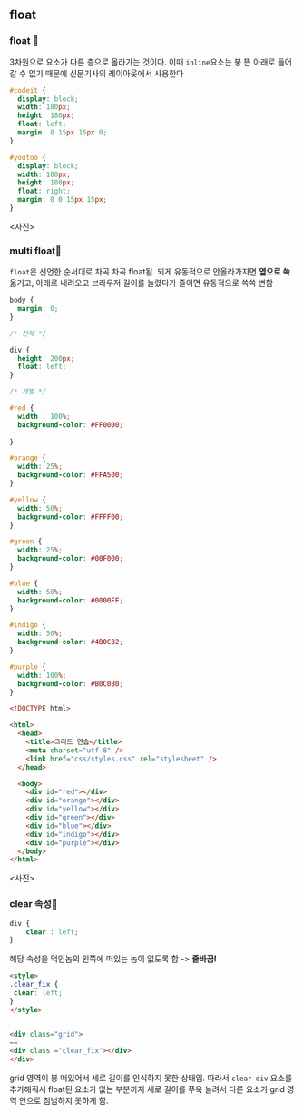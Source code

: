 ## float

### float 🚗
3차원으로 요소가 다른 층으로 올라가는 것이다. 
이때 `inline`요소는 붕 뜬 아래로 들어갈 수 없기 때문에 신문기사의 레이아웃에서 사용한다
```css
#codeit {
  display: block;
  width: 180px;
  height: 180px;
  float: left;
  margin: 0 15px 15px 0;
}

#youtoo {
  display: block;
  width: 180px;
  height: 180px;
  float: right;
  margin: 0 0 15px 15px;
}
```

<사진>


### multi float🚕

`float`은 선언한 순서대로 차곡  차곡 float됨.
되게 유동적으로 안올라가지면 **옆으로 쓱** 옮기고, 아래로 내려오고 브라우저 길이를 늘렸다가 줄이면 유동적으로 쓱쓱 변함

```css
body {
  margin: 0;
}

/* 전체 */

div {
  height: 200px;
  float: left;
}

/* 개별 */

#red {
  width : 100%;
  background-color: #FF0000;
  
}

#orange {
  width: 25%;
  background-color: #FFA500;
}

#yellow {
  width: 50%;
  background-color: #FFFF00;
}

#green {
  width: 25%;
  background-color: #00F000;
}

#blue {
  width: 50%;
  background-color: #0000FF;
}

#indigo {
  width: 50%;
  background-color: #4B0C82;
}

#purple {
  width: 100%;
  background-color: #B0C0B0;
}
```
```html
<!DOCTYPE html>

<html>
  <head>
    <title>그리드 연습</title>
    <meta charset="utf-8" />
    <link href="css/styles.css" rel="stylesheet" />
  </head>

  <body>
    <div id="red"></div>
    <div id="orange"></div>
    <div id="yellow"></div>
    <div id="green"></div>
    <div id="blue"></div>
    <div id="indigo"></div>
    <div id="purple"></div>
  </body>
</html>
```
<사진>

### clear 속성🚙
```css
div {
	clear : left;
}
```

해당 속성을 먹인놈의 왼쪽에 떠있는 놈이 없도록 함 ->  **줄바꿈!**
```html
<style>
.clear_fix {
 clear: left;
}
</style>


<div class="grid">
~~
<div class ="clear_fix"></div>
</div>
```


grid 영역이 붕 떠있어서 세로 길이를 인식하지 못한 상태임. 
따라서 `clear div` 요소를 추가해줘서 float된 요소가 없는 부분까지 세로 길이를 쭈욱 늘려서 다른 요소가 grid 영역 안으로 침범하지 못하게 함.


